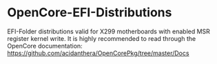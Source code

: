 # OpenCore-EFI-Distributions

EFI-Folder distributions valid for X299 motherboards with enabled MSR register kernel write.
It is highly recommended to read through the OpenCore documentation: 
https://github.com/acidanthera/OpenCorePkg/tree/master/Docs
